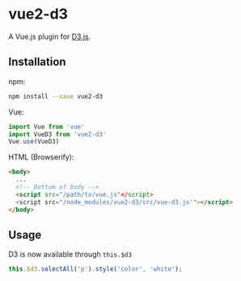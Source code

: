 # vue2-d3

A Vue.js plugin for [D3.js](https://github.com/d3/d3).

## Installation

npm:
``` bash
npm install --save vue2-d3
```

Vue:
```javascript
import Vue from 'vue'
import VueD3 from 'vue2-d3'
Vue.use(VueD3)
```

HTML (Browserify):
```html
<body>
  ...
  <!-- Bottom of body -->
  <script src="/path/to/vue.js"</script>
  <script src="/node_modules/vue2-d3/src/vue-d3.js'"></script>
</body>
```

## Usage
D3 is now available through ```this.$d3```

```javascript
this.$d3.selectAll('p').style('color', 'white');
```
